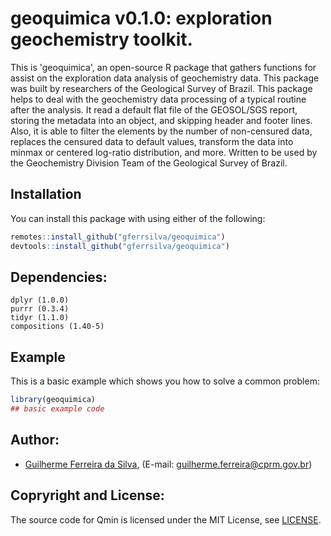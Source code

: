 
# geoquimica v0.1.0: exploration geochemistry toolkit.

<!-- badges: start -->
<!-- badges: end -->

This is 'geoquimica', an open-source R package that gathers functions for assist on the exploration data analysis of geochemistry data. This package was built by researchers of the Geological Survey of Brazil.
This package helps to deal with the geochemistry data processing
of a typical routine after the analysis. It read a default flat file of the GEOSOL/SGS report, storing the metadata into an object, and skipping header and footer lines. Also, it is able to filter the elements by the number of non-censured data, replaces the censured data to default values, transform the data into minmax or centered log-ratio distribution, and more. Written to be used by the Geochemistry Division Team of the Geological Survey of Brazil.

## Installation

You can install this package with using either of the following:
``` r
remotes::install_github("gferrsilva/geoquimica")
devtools::install_github("gferrsilva/geoquimica")
```

## Dependencies:

    dplyr (1.0.0)
    purrr (0.3.4)
    tidyr (1.1.0)
    compositions (1.40-5)

## Example

This is a basic example which shows you how to solve a common problem:

``` r
library(geoquimica)
## basic example code
```
## Author:

* [Guilherme Ferreira da Silva](https://cutt.ly/RdsGmT5), (E-mail: guilherme.ferreira@cprm.gov.br)

## Copryright and  License:

The source code for Qmin is licensed under the MIT License, see [LICENSE](LICENSE).
